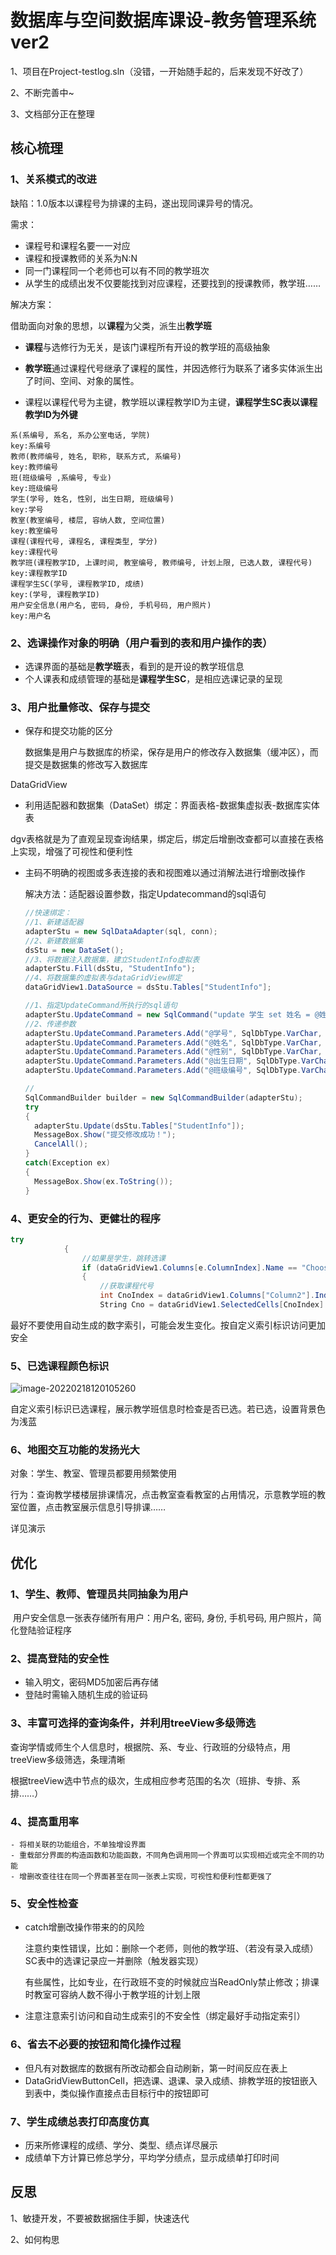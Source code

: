 # 数据库与空间数据库课设-教务管理系统ver2

1、项目在Project-testlog\.sln（没错，一开始随手起的，后来发现不好改了）

2、不断完善中~

3、文档部分正在整理

## 核心梳理

### 1、关系模式的改进

缺陷：1.0版本以课程号为排课的主码，遂出现同课异号的情况。

需求：

- 课程号和课程名要一一对应 
- 课程和授课教师的关系为N:N
- 同一门课程同一个老师也可以有不同的教学班次
- 从学生的成绩出发不仅要能找到对应课程，还要找到的授课教师，教学班……

解决方案：

借助面向对象的思想，以**课程**为父类，派生出**教学班**

- **课程**与选修行为无关，是该门课程所有开设的教学班的高级抽象

- **教学班**通过课程代号继承了课程的属性，并因选修行为联系了诸多实体派生出了时间、空间、对象的属性。
- 课程以课程代号为主键，教学班以课程教学ID为主键，**课程学生SC表以课程教学ID为外键**

```
系(系编号, 系名, 系办公室电话, 学院) 																				 key:系编号
教师(教师编号, 姓名, 职称, 联系方式, 系编号) 															   key:教师编号
班(班级编号 ,系编号, 专业) 																								  key:班级编号
学生(学号, 姓名, 性别, 出生日期, 班级编号) 																	  key:学号
教室(教室编号, 楼层, 容纳人数, 空间位置)																		  key:教室编号
课程(课程代号, 课程名, 课程类型, 学分)																			   key:课程代号
教学班(课程教学ID, 上课时间, 教室编号, 教师编号, 计划上限, 已选人数, 课程代号) 	  key:课程教学ID
课程学生SC(学号, 课程教学ID, 成绩)																					key:(学号, 课程教学ID)
用户安全信息(用户名, 密码, 身份, 手机号码, 用户照片)														key:用户名
```

### 2、选课操作对象的明确（用户看到的表和用户操作的表）

- 选课界面的基础是**教学班**表，看到的是开设的教学班信息
- 个人课表和成绩管理的基础是**课程学生SC**，是相应选课记录的呈现

### 3、用户批量修改、保存与提交

- 保存和提交功能的区分

  数据集是用户与数据库的桥梁，保存是用户的修改存入数据集（缓冲区），而提交是数据集的修改写入数据库

DataGridView

- 利用适配器和数据集（DataSet）绑定：界面表格-数据集虚拟表-数据库实体表

dgv表格就是为了直观呈现查询结果，绑定后，绑定后增删改查都可以直接在表格上实现，增强了可视性和便利性

- 主码不明确的视图或多表连接的表和视图难以通过消解法进行增删改操作

  解决方法：适配器设置参数，指定Updatecommand的sql语句
  
  ```C#
  //快速绑定：
  //1、新建适配器
  adapterStu = new SqlDataAdapter(sql, conn);
  //2、新建数据集
  dsStu = new DataSet();
  //3、将数据注入数据集，建立StudentInfo虚拟表
  adapterStu.Fill(dsStu, "StudentInfo");
  //4、将数据集的虚拟表与dataGridView绑定
  dataGridView1.DataSource = dsStu.Tables["StudentInfo"];
  
  //1、指定UpdateCommand所执行的sql语句
  adapterStu.UpdateCommand = new SqlCommand("update 学生 set 姓名 = @姓名, 性别 = @性别, 出生日期 = @出生日期, 班级编号 = @班级编号 where 学号 = @学号");
  //2、传递参数
  adapterStu.UpdateCommand.Parameters.Add("@学号", SqlDbType.VarChar, 50, "学号");
  adapterStu.UpdateCommand.Parameters.Add("@姓名", SqlDbType.VarChar, 50, "姓名");
  adapterStu.UpdateCommand.Parameters.Add("@性别", SqlDbType.VarChar, 50, "性别");
  adapterStu.UpdateCommand.Parameters.Add("@出生日期", SqlDbType.VarChar, 50, "出生年月");
  adapterStu.UpdateCommand.Parameters.Add("@班级编号", SqlDbType.VarChar, 50, "班级");
  
  //
  SqlCommandBuilder builder = new SqlCommandBuilder(adapterStu);
  try
  {
    adapterStu.Update(dsStu.Tables["StudentInfo"]);
    MessageBox.Show("提交修改成功！");
    CancelAll();
  }
  catch(Exception ex)
  {
    MessageBox.Show(ex.ToString());
  }
  ```
  
  



### 4、更安全的行为、更健壮的程序

```c#
try
            {
                //如果是学生，跳转选课
                if (dataGridView1.Columns[e.ColumnIndex].Name == "Choosebuttons")
                {
                    //获取课程代号
                    int CnoIndex = dataGridView1.Columns["Column2"].Index;
                    String Cno = dataGridView1.SelectedCells[CnoIndex].Value.ToString();
```

最好不要使用自动生成的数字索引，可能会发生变化。按自定义索引标识访问更加安全

### 5、已选课程颜色标识

![image-20220218120105260](https://cdn.jsdelivr.net/gh/Polumm/PicGoo/image-20220218120105260.png)

自定义索引标识已选课程，展示教学班信息时检查是否已选。若已选，设置背景色为浅蓝

### 6、地图交互功能的发扬光大

对象：学生、教室、管理员都要用频繁使用

行为：查询教学楼楼层排课情况，点击教室查看教室的占用情况，示意教学班的教室位置，点击教室展示信息引导排课……

详见演示



## 优化

### 1、学生、教师、管理员共同抽象为用户

​	用户安全信息一张表存储所有用户：用户名, 密码, 身份, 手机号码, 用户照片，简化登陆验证程序

### 2、提高登陆的安全性

- 输入明文，密码MD5加密后再存储 
- 登陆时需输入随机生成的验证码

### 3、丰富可选择的查询条件，并利用treeView多级筛选

​	查询学情或师生个人信息时，根据院、系、专业、行政班的分级特点，用treeView多级筛选，条理清晰

​	根据treeView选中节点的级次，生成相应参考范围的名次（班排、专排、系排……）

### 4、提高重用率

	- 将相关联的功能组合，不单独增设界面
	- 重载部分界面的构造函数和功能函数，不同角色调用同一个界面可以实现相近或完全不同的功能
	- 增删改查往往在同一个界面甚至在同一张表上实现，可视性和便利性都更强了

### 5、安全性检查

- catch增删改操作带来的的风险

  注意约束性错误，比如：删除一个老师，则他的教学班、（若没有录入成绩）SC表中的选课记录应一并删除（触发器实现）

  有些属性，比如专业，在行政班不变的时候就应当ReadOnly禁止修改；排课时教室可容纳人数不得小于教学班的计划上限

- 注意注意索引访问和自动生成索引的不安全性（绑定最好手动指定索引）

### 6、省去不必要的按钮和简化操作过程

- 但凡有对数据库的数据有所改动都会自动刷新，第一时间反应在表上
- DataGridViewButtonCell，把选课、退课、录入成绩、排教学班的按钮嵌入到表中，类似操作直接点击目标行中的按钮即可

### 7、学生成绩总表打印高度仿真

- 历来所修课程的成绩、学分、类型、绩点详尽展示
- 成绩单下方计算已修总学分，平均学分绩点，显示成绩单打印时间

## 反思

1、敏捷开发，不要被数据捆住手脚，快速迭代

2、如何构思
